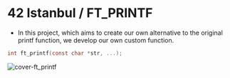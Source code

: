 # 42 Istanbul / FT_PRINTF

- In this project, which aims to create our own alternative to the original printf function, we develop our own custom function.
  
```C
int	ft_printf(const char *str, ...);
```

![cover-ft_printf](https://github.com/user-attachments/assets/bf06a02d-1994-4a9a-8c99-e56cad386669)

